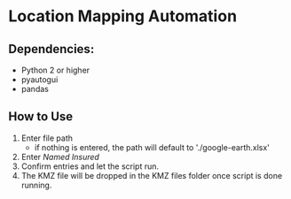 # Location Mapping Automation

## Dependencies:

- Python 2 or higher
- pyautogui
- pandas

## How to Use

1. Enter file path
	* if nothing is entered, the path will default to './google-earth.xlsx'
2. Enter *Named Insured*
3. Confirm entries and let the script run.
4. The KMZ file will be dropped in the KMZ files folder once script is done running.
